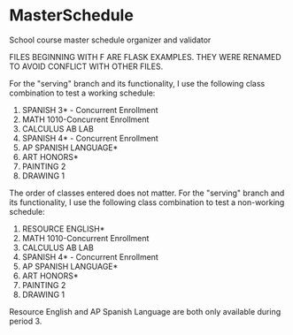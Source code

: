 # MasterSchedule

School course master schedule organizer and validator

FILES BEGINNING WITH F ARE FLASK EXAMPLES. THEY WERE RENAMED TO AVOID CONFLICT WITH OTHER FILES.

For the "serving" branch and its functionality, I use the following class combination to test a working schedule:

1. SPANISH 3* - Concurrent Enrollment
2. MATH 1010-Concurrent Enrollment
3. CALCULUS AB LAB
4. SPANISH 4* - Concurrent Enrollment
5. AP SPANISH LANGUAGE*
6. ART HONORS*
7. PAINTING 2
8. DRAWING 1

The order of classes entered does not matter.
For the "serving" branch and its functionality, I use the following class combination to test a non-working schedule:

1. RESOURCE ENGLISH*
2. MATH 1010-Concurrent Enrollment
3. CALCULUS AB LAB
4. SPANISH 4* - Concurrent Enrollment
5. AP SPANISH LANGUAGE*
6. ART HONORS*
7. PAINTING 2
8. DRAWING 1

Resource English and AP Spanish Language are both only available during period 3.
